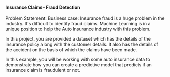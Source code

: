 
#### Insurance Claims- Fraud Detection
Problem Statement: Business case: Insurance fraud is a huge problem in the industry. It's difficult to identify fraud claims. Machine Learning is in a unique position to help the Auto Insurance industry with this problem.

In this project, you are provided a dataset which has the details of the insurance policy along with the customer details. It also has the details of the accident on the basis of which the claims have been made.

In this example, you will be working with some auto insurance data to demonstrate how you can create a predictive model that predicts if an insurance claim is fraudulent or not.

